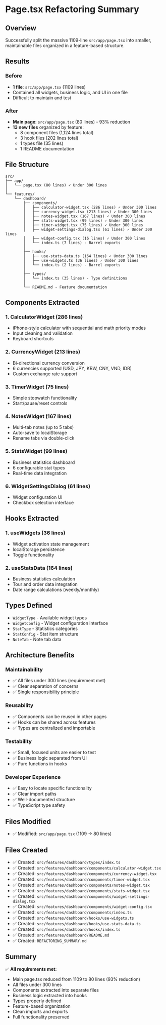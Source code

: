 # Page.tsx Refactoring Summary

## Overview
Successfully split the massive 1109-line `src/app/page.tsx` into smaller, maintainable files organized in a feature-based structure.

## Results

### Before
- **1 file**: `src/app/page.tsx` (1109 lines)
- Contained all widgets, business logic, and UI in one file
- Difficult to maintain and test

### After
- **Main page**: `src/app/page.tsx` (80 lines) - 93% reduction
- **13 new files** organized by feature:
  - 8 component files (1,124 lines total)
  - 3 hook files (202 lines total)
  - 1 types file (35 lines)
  - 1 README documentation

## File Structure

```
src/
├── app/
│   └── page.tsx (80 lines) ✓ Under 300 lines
│
└── features/
    └── dashboard/
        ├── components/
        │   ├── calculator-widget.tsx (286 lines) ✓ Under 300 lines
        │   ├── currency-widget.tsx (213 lines) ✓ Under 300 lines
        │   ├── notes-widget.tsx (167 lines) ✓ Under 300 lines
        │   ├── stats-widget.tsx (99 lines) ✓ Under 300 lines
        │   ├── timer-widget.tsx (75 lines) ✓ Under 300 lines
        │   ├── widget-settings-dialog.tsx (61 lines) ✓ Under 300 lines
        │   ├── widget-config.tsx (16 lines) ✓ Under 300 lines
        │   └── index.ts (7 lines) - Barrel exports
        │
        ├── hooks/
        │   ├── use-stats-data.ts (164 lines) ✓ Under 300 lines
        │   ├── use-widgets.ts (36 lines) ✓ Under 300 lines
        │   └── index.ts (2 lines) - Barrel exports
        │
        ├── types/
        │   └── index.ts (35 lines) - Type definitions
        │
        └── README.md - Feature documentation
```

## Components Extracted

### 1. CalculatorWidget (286 lines)
- iPhone-style calculator with sequential and math priority modes
- Input cleaning and validation
- Keyboard shortcuts

### 2. CurrencyWidget (213 lines)
- Bi-directional currency conversion
- 6 currencies supported (USD, JPY, KRW, CNY, VND, IDR)
- Custom exchange rate support

### 3. TimerWidget (75 lines)
- Simple stopwatch functionality
- Start/pause/reset controls

### 4. NotesWidget (167 lines)
- Multi-tab notes (up to 5 tabs)
- Auto-save to localStorage
- Rename tabs via double-click

### 5. StatsWidget (99 lines)
- Business statistics dashboard
- 6 configurable stat types
- Real-time data integration

### 6. WidgetSettingsDialog (61 lines)
- Widget configuration UI
- Checkbox selection interface

## Hooks Extracted

### 1. useWidgets (36 lines)
- Widget activation state management
- localStorage persistence
- Toggle functionality

### 2. useStatsData (164 lines)
- Business statistics calculation
- Tour and order data integration
- Date range calculations (weekly/monthly)

## Types Defined

- `WidgetType` - Available widget types
- `WidgetConfig` - Widget configuration interface
- `StatType` - Statistics categories
- `StatConfig` - Stat item structure
- `NoteTab` - Note tab data

## Architecture Benefits

### Maintainability
- ✅ All files under 300 lines (requirement met)
- ✅ Clear separation of concerns
- ✅ Single responsibility principle

### Reusability
- ✅ Components can be reused in other pages
- ✅ Hooks can be shared across features
- ✅ Types are centralized and importable

### Testability
- ✅ Small, focused units are easier to test
- ✅ Business logic separated from UI
- ✅ Pure functions in hooks

### Developer Experience
- ✅ Easy to locate specific functionality
- ✅ Clear import paths
- ✅ Well-documented structure
- ✅ TypeScript type safety

## Files Modified

- ✅ Modified: `src/app/page.tsx` (1109 → 80 lines)

## Files Created

- ✅ Created: `src/features/dashboard/types/index.ts`
- ✅ Created: `src/features/dashboard/components/calculator-widget.tsx`
- ✅ Created: `src/features/dashboard/components/currency-widget.tsx`
- ✅ Created: `src/features/dashboard/components/timer-widget.tsx`
- ✅ Created: `src/features/dashboard/components/notes-widget.tsx`
- ✅ Created: `src/features/dashboard/components/stats-widget.tsx`
- ✅ Created: `src/features/dashboard/components/widget-settings-dialog.tsx`
- ✅ Created: `src/features/dashboard/components/widget-config.tsx`
- ✅ Created: `src/features/dashboard/components/index.ts`
- ✅ Created: `src/features/dashboard/hooks/use-widgets.ts`
- ✅ Created: `src/features/dashboard/hooks/use-stats-data.ts`
- ✅ Created: `src/features/dashboard/hooks/index.ts`
- ✅ Created: `src/features/dashboard/README.md`
- ✅ Created: `REFACTORING_SUMMARY.md`

## Summary

✅ **All requirements met:**
- Main page.tsx reduced from 1109 to 80 lines (93% reduction)
- All files under 300 lines
- Components extracted into separate files
- Business logic extracted into hooks
- Types properly defined
- Feature-based organization
- Clean imports and exports
- Full functionality preserved
